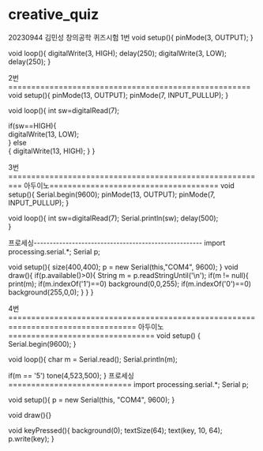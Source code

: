 # creative_quiz
20230944 김민성 창의공학 퀴즈시험
1번
void setup(){
  pinMode(3, OUTPUT);
}

void loop(){
  digitalWrite(3, HIGH);
  delay(250);
  digitalWrite(3, LOW);
  delay(250);
}

2번=====================================================
void setup(){
  pinMode(13, OUTPUT);
  pinMode(7, INPUT_PULLUP);
}

void loop(){
  int sw=digitalRead(7);    

  if(sw==HIGH){              
    digitalWrite(13, LOW);     
  }
  else       
  {
    digitalWrite(13, HIGH);
  }
}

3번=========================================================
아두이노=====================================
void setup(){
  Serial.begin(9600);
  pinMode(13, OUTPUT);
  pinMode(7, INPUT_PULLUP);
}

void loop(){
  int sw=digitalRead(7);
  Serial.println(sw);
  delay(500);    
}

프로세싱-----------------------------------------------------
import processing.serial.*;
Serial p;

void setup(){
  size(400,400);
  p = new Serial(this,"COM4", 9600);
}
void draw(){
  if(p.available()>0){
    String m = p.readStringUntil('\n');
    if(m != null){
       print(m);
       if(m.indexOf('1')==0) background(0,0,255);
       if(m.indexOf('0')==0) background(255,0,0);
    }
  }
}

4번==================================================================================
아두이노================================
void setup() {
  Serial.begin(9600);
}

void loop(){
  char m = Serial.read();
    Serial.println(m);

  if(m == '5') tone(4,523,500);
}
프로세싱===========================
import processing.serial.*;
Serial p;

void setup(){
  p = new Serial(this, "COM4", 9600);
}

void draw(){}

void keyPressed(){
  background(0);
  textSize(64);
  text(key, 10, 64);
  p.write(key);
}
